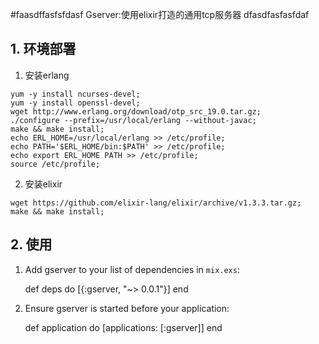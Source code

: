 #faasdffasfsfdasf Gserver:使用elixir打造的通用tcp服务器
dfasdfasfasfdaf
## 1. 环境部署
  1. 安装erlang

  ```
  yum -y install ncurses-devel;
  yum -y install openssl-devel;
  wget http://www.erlang.org/download/otp_src_19.0.tar.gz;
  ./configure --prefix=/usr/local/erlang --without-javac;
  make && make install;
  echo ERL_HOME=/usr/local/erlang >> /etc/profile;
  echo PATH='$ERL_HOME/bin:$PATH' >> /etc/profile;
  echo export ERL_HOME PATH >> /etc/profile;
  source /etc/profile;
  ```

  2. 安装elixir

  ```
  wget https://github.com/elixir-lang/elixir/archive/v1.3.3.tar.gz;
  make && make install;
  ```

## 2. 使用
  1. Add gserver to your list of dependencies in `mix.exs`:

        def deps do
          [{:gserver, "~> 0.0.1"}]
        end

  2. Ensure gserver is started before your application:

        def application do
          [applications: [:gserver]]
        end
